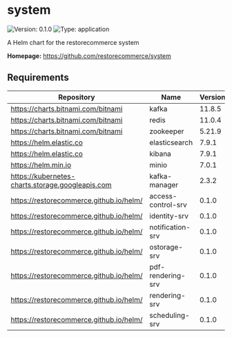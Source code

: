 # system

![Version: 0.1.0](https://img.shields.io/badge/Version-0.1.0-informational?style=flat-square) ![Type: application](https://img.shields.io/badge/Type-application-informational?style=flat-square)

A Helm chart for the restorecommerce system

**Homepage:** <https://github.com/restorecommerce/system>

## Requirements

| Repository | Name | Version |
|------------|------|---------|
| https://charts.bitnami.com/bitnami | kafka | 11.8.5 |
| https://charts.bitnami.com/bitnami | redis | 11.0.4 |
| https://charts.bitnami.com/bitnami | zookeeper | 5.21.9 |
| https://helm.elastic.co | elasticsearch | 7.9.1 |
| https://helm.elastic.co | kibana | 7.9.1 |
| https://helm.min.io | minio | 7.0.1 |
| https://kubernetes-charts.storage.googleapis.com | kafka-manager | 2.3.2 |
| https://restorecommerce.github.io/helm/ | access-control-srv | 0.1.0 |
| https://restorecommerce.github.io/helm/ | identity-srv | 0.1.0 |
| https://restorecommerce.github.io/helm/ | notification-srv | 0.1.0 |
| https://restorecommerce.github.io/helm/ | ostorage-srv | 0.1.0 |
| https://restorecommerce.github.io/helm/ | pdf-rendering-srv | 0.1.0 |
| https://restorecommerce.github.io/helm/ | rendering-srv | 0.1.0 |
| https://restorecommerce.github.io/helm/ | scheduling-srv | 0.1.0 |